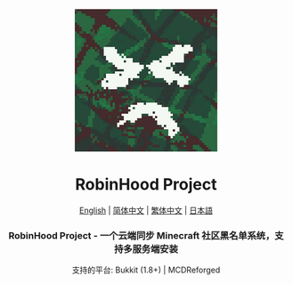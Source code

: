 ﻿<!-- readme -->

<div align="center">

<img src="public/logo.png" width="256" height="256">

# RobinHood Project

[English](README-en_US.md) | [简体中文](README-zh_Hans.md) | [繁体中文](README-zh_Hant.md) | [日本語](README-ja_JP.md)

### RobinHood Project - 一个云端同步 Minecraft 社区黑名单系统，支持多服务端安装

支持的平台: Bukkit (1.8+) | MCDReforged
  
</div>
